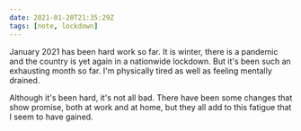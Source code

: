 ```yaml
---
date: 2021-01-20T21:35:29Z
tags: [note, lockdown]
---
```


January 2021 has been hard work so far. It is winter, there is a pandemic and the country is yet again in a nationwide lockdown. But it's been such an exhausting month so far. I'm physically tired as well as feeling mentally drained.

Although it's been hard, it's not all bad. There have been some changes that show promise, both at work and at home, but they all add to this fatigue that I seem to have gained.
